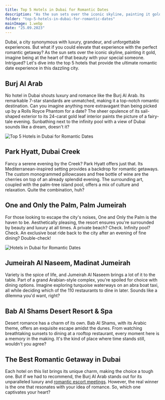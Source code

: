 ```yaml
---
title: Top 5 Hotels in Dubai for Romantic Dates
description: "As the sun sets over the iconic skyline, painting it gold, imagine being at the heart of that beauty with your special someone. Intrigued? Let's dive into the top 5 hotels that provide the ultimate romantic date experience in this dazzling city."
folder: "top-5-hotels-in-dubai-for-romantic-dates"
mainImage: 1.webp
date: "25.09.2023"
---
```


Dubai, a city synonymous with luxury, grandeur, and unforgettable experiences. But what if you could elevate that experience with the perfect romantic getaway? As the sun sets over the iconic skyline, painting it gold, imagine being at the heart of that beauty with your special someone. Intrigued? Let's dive into the top 5 hotels that provide the ultimate romantic date experience in this dazzling city.

## Burj Al Arab

No hotel in Dubai shouts luxury and romance like the Burj Al Arab. Its remarkable 7-star standards are unmatched, making it a top-notch romantic destination. Can you imagine anything more extravagant than being picked up by a Rolls Royce Phantom for a date? The sheer opulence of its sail-shaped exterior to its 24-carat gold leaf interior paints the picture of a fairy-tale evening. Sunbathing next to the infinity pool with a view of Dubai sounds like a dream, doesn't it?

![Top 5 Hotels in Dubai for Romantic Dates](/assets/img/media/top-5-hotels-in-dubai-for-romantic-dates/2.webp "Top 5 Hotels in Dubai for Dates")

## Park Hyatt, Dubai Creek
Fancy a serene evening by the Creek? Park Hyatt offers just that. Its Mediterranean-inspired setting provides a backdrop for romantic getaways. The custom monogrammed pillowcases and free bottle of wine are the cherries on top of an already splendid evening. The surrounding art, coupled with the palm-tree island pool, offers a mix of culture and relaxation. Quite the combination, huh?

## One and Only the Palm, Palm Jumeirah

For those looking to escape the city's noises, One and Only the Palm is the haven to be. Aesthetically pleasing, the resort ensures you're surrounded by beauty and luxury at all times. A private beach? Check. Infinity pool? Check. An exclusive boat ride back to the city after an evening of fine dining? Double-check!

![Hotels in Dubai for Romantic Dates](/assets/img/media/top-5-hotels-in-dubai-for-romantic-dates/2.webp "Hotels in Dubai for Dates")

## Jumeirah Al Naseem, Madinat Jumeirah
Variety is the spice of life, and Jumeirah Al Naseem brings a lot of it to the table. Part of a grand Arabian-style complex, you're spoiled for choice with dining options. Imagine exploring turquoise waterways on an abra boat taxi, all while deciding which of the 110 restaurants to dine in later. Sounds like a dilemma you'd want, right?

## Bab Al Shams Desert Resort & Spa
Desert romance has a charm of its own. Bab Al Shams, with its Arabic theme, offers an exquisite escape amidst the dunes. From watching breathtaking sunsets to dining at a rooftop restaurant, every moment here is a memory in the making. It's the kind of place where time stands still, wouldn't you agree?

## The Best Romantic Getaway in Dubai
Each hotel on this list brings its unique charm, making the choice a tough one. But if we had to recommend, the Burj Al Arab stands out for its unparalleled luxury and <a href="https://mgtimes.ae/services/romantic-escort-meetings" class="menu__link" data-v-f81b9fa1="">romantic escort meetings</a>. However, the real winner is the one that resonates with your idea of romance. So, which one captivates your heart?
















